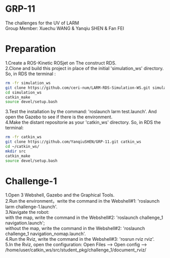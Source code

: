 # GRP-11
The challenges for the UV of LARM  
Group Member: Xuechu WANG & Yanqiu SHEN & Fan FEI  

 # Preparation
 1.Create a ROS-Kinetic ROSjet on The construct RDS.  
 2.Clone and build this project in place of the initial 'simulation_ws' directory. So, in RDS the terminal :  
 ```bash
 rm -fr simulation_ws
 git clone https://github.com/ceri-num/LARM-RDS-Simulation-WS.git simulation_ws
 cd simulation_ws
 catkin_make
 source devel/setup.bash
 ```
 3.Test the installation by the command: 'roslaunch larm test.launch'. And open the Gazebo to see if there is the environment.  
 4.Make the distant repositorie as your 'catkin_ws' directory. So, in RDS the terminal:  
 ```bash
 rm -fr catkin_ws
 git clone https://github.com/YanqiuSHEN/GRP-11.git catkin_ws
 cd ~/catkin_ws/
 mkdir src
 catkin_make
 source devel/setup.bash
 ```
 
 # Challenge-1
 1.Open 3 Webshell, Gazebo and the Graphical Tools.  
 2.Run the environment，write the command in the Webshell#1: 'roslaunch larm challenge-1.launch'.  
 3.Navigate the robot:  
   with the map, write the command in the Webshell#2: 'roslaunch challenge_1 navigation.launch';  
   without the map, write the command in the Webshell#2: 'roslaunch challenge_1 navigation_nomap.launch'.  
 4.Run the Rviz, write the command in the Webshell#3: 'rosrun rviz rviz'.  
 5.In the Rviz, open the configuration: Open Files --> Open config --> /home/user/catkin_ws/src/student_pkg/challenge_1/document_rviz/  
